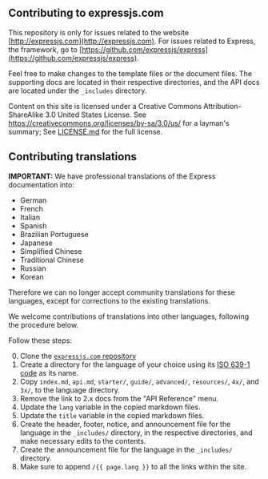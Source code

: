 ## Contributing to expressjs.com

This repository is only for issues related to the website [http://expressjs.com](http://expressjs.com). For issues related to Express, the framework, go to [https://github.com/expressjs/express](https://github.com/expressjs/express).

Feel free to make changes to the template files or the document files. The supporting docs are located in their respective directories, and the API docs are located under the `_includes` directory.

Content on this site is licensed under a Creative Commons Attribution-ShareAlike 3.0 United States License.  See https://creativecommons.org/licenses/by-sa/3.0/us/ for a layman's summary; 
See [LICENSE.md](LICENSE.md) for the full license.

## Contributing translations

**IMPORTANT:** We have professional translations of the Express documentation into:
- German
- French
- Italian
- Spanish
- Brazilian Portuguese
- Japanese
- Simplified Chinese
- Traditional Chinese
- Russian
- Korean

Therefore we can no longer accept community translations for these languages, except for corrections
to the existing translations.

We welcome contributions of translations into other languages, following the procedure below.

Follow these steps:

0. Clone the [`expressjs.com` repository](https://github.com/expressjs/expressjs.com)
1. Create a directory for the language of your choice using its [ISO 639-1 code](http://www.loc.gov/standards/iso639-2/php/code_list.php) as its name.
2. Copy `index.md`, `api.md`, `starter/`, `guide/`, `advanced/`, `resources/`, `4x/`, and `3x/`, to the language directory.
3. Remove the link to 2.x docs from the "API Reference" menu.
4. Update the `lang` variable in the copied markdown files.
5. Update the `title` variable in the copied markdown files.
6. Create the header, footer, notice, and announcement file for the language in the `_includes/` directory, in the respective directories, and make necessary edits to the contents.
7. Create the announcement file for the language in the `_includes/` directory.
9. Make sure to append `/{{ page.lang }}` to all the links within the site.
